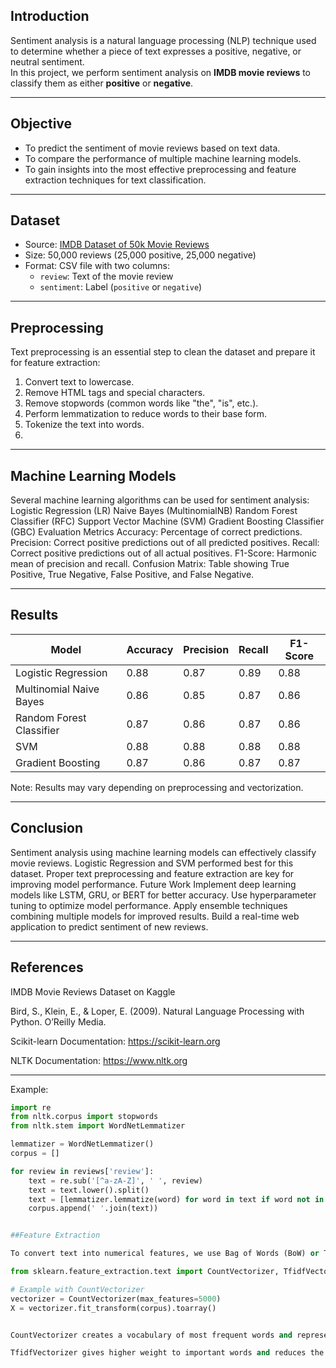 ## Introduction
Sentiment analysis is a natural language processing (NLP) technique used to determine whether a piece of text expresses a positive, negative, or neutral sentiment.  
In this project, we perform sentiment analysis on **IMDB movie reviews** to classify them as either **positive** or **negative**.

---

## Objective
- To predict the sentiment of movie reviews based on text data.
- To compare the performance of multiple machine learning models.
- To gain insights into the most effective preprocessing and feature extraction techniques for text classification.

---

## Dataset
- Source: [IMDB Dataset of 50k Movie Reviews](https://www.kaggle.com/datasets/lakshmi25npathi/imdb-dataset-of-50k-movie-reviews)
- Size: 50,000 reviews (25,000 positive, 25,000 negative)
- Format: CSV file with two columns:
  - `review`: Text of the movie review
  - `sentiment`: Label (`positive` or `negative`)

---

## Preprocessing
Text preprocessing is an essential step to clean the dataset and prepare it for feature extraction:
1. Convert text to lowercase.
2. Remove HTML tags and special characters.
3. Remove stopwords (common words like "the", "is", etc.).
4. Perform lemmatization to reduce words to their base form.
5. Tokenize the text into words.
6.

 ---
## Machine Learning Models

Several machine learning algorithms can be used for sentiment analysis:
Logistic Regression (LR)
Naive Bayes (MultinomialNB)
Random Forest Classifier (RFC)
Support Vector Machine (SVM)
Gradient Boosting Classifier (GBC)
Evaluation Metrics
Accuracy: Percentage of correct predictions.
Precision: Correct positive predictions out of all predicted positives.
Recall: Correct positive predictions out of all actual positives.
F1-Score: Harmonic mean of precision and recall.
Confusion Matrix: Table showing True Positive, True Negative, False Positive, and False Negative.


 ---

 
## Results
| Model                    | Accuracy | Precision | Recall | F1-Score |
| ------------------------ | -------- | --------- | ------ | -------- |
| Logistic Regression      | 0.88     | 0.87      | 0.89   | 0.88     |
| Multinomial Naive Bayes  | 0.86     | 0.85      | 0.87   | 0.86     |
| Random Forest Classifier | 0.87     | 0.86      | 0.87   | 0.86     |
| SVM                      | 0.88     | 0.88      | 0.88   | 0.88     |
| Gradient Boosting        | 0.87     | 0.86      | 0.87   | 0.87     |




Note: Results may vary depending on preprocessing and vectorization.

----

## Conclusion

Sentiment analysis using machine learning models can effectively classify movie reviews.
Logistic Regression and SVM performed best for this dataset.
Proper text preprocessing and feature extraction are key for improving model performance.
Future Work
Implement deep learning models like LSTM, GRU, or BERT for better accuracy.
Use hyperparameter tuning to optimize model performance.
Apply ensemble techniques combining multiple models for improved results.
Build a real-time web application to predict sentiment of new reviews.


---




## References

IMDB Movie Reviews Dataset on Kaggle

Bird, S., Klein, E., & Loper, E. (2009). Natural Language Processing with Python. O’Reilly Media.

Scikit-learn Documentation: https://scikit-learn.org

NLTK Documentation: https://www.nltk.org


-----
Example:

```python
import re
from nltk.corpus import stopwords
from nltk.stem import WordNetLemmatizer

lemmatizer = WordNetLemmatizer()
corpus = []

for review in reviews['review']:
    text = re.sub('[^a-zA-Z]', ' ', review)
    text = text.lower().split()
    text = [lemmatizer.lemmatize(word) for word in text if word not in set(stopwords.words('english'))]
    corpus.append(' '.join(text))


##Feature Extraction

To convert text into numerical features, we use Bag of Words (BoW) or TF-IDF Vectorization:

from sklearn.feature_extraction.text import CountVectorizer, TfidfVectorizer

# Example with CountVectorizer
vectorizer = CountVectorizer(max_features=5000)
X = vectorizer.fit_transform(corpus).toarray()


CountVectorizer creates a vocabulary of most frequent words and represents each review as a vector.

TfidfVectorizer gives higher weight to important words and reduces the impact of common words.
